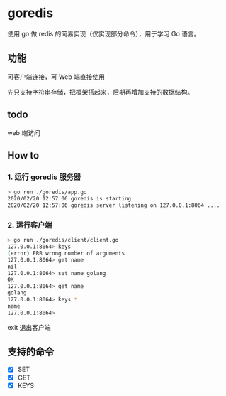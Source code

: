 # goredis 

使用 go 做 redis 的简易实现（仅实现部分命令），用于学习 Go 语言。

## 功能

可客户端连接，可 Web 端直接使用

先只支持字符串存储，把框架搭起来，后期再增加支持的数据结构。

## todo

web 端访问

## How to

### 1. 运行 goredis 服务器

```sh
> go run ./goredis/app.go
2020/02/20 12:57:06 goredis is starting
2020/02/20 12:57:06 goredis server listening on 127.0.0.1:8064 ....
```

### 2. 运行客户端

```sh
> go run ./goredis/client/client.go
127.0.0.1:8064> keys
(error) ERR wrong number of arguments
127.0.0.1:8064> get name
nil
127.0.0.1:8064> set name golang
OK
127.0.0.1:8064> get name
golang
127.0.0.1:8064> keys *
name
127.0.0.1:8064>  
```
exit 退出客户端

## 支持的命令

- [x] SET
- [x] GET
- [x] KEYS